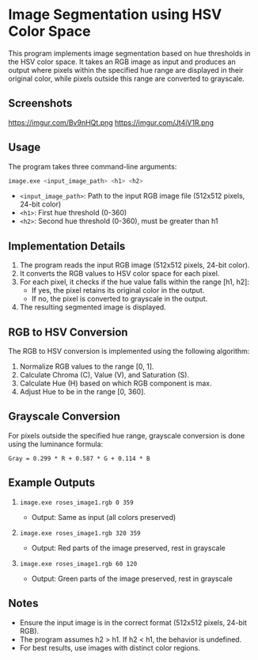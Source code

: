 # Image Segmentation using HSV Color Space

This program implements image segmentation based on hue thresholds in the HSV color space. It takes an RGB image as input and produces an output where pixels within the specified hue range are displayed in their original color, while pixels outside this range are converted to grayscale.

## Screenshots
https://imgur.com/Bv9nHQt.png
https://imgur.com/Jt4iV1R.png

## Usage

The program takes three command-line arguments:

```bash
image.exe <input_image_path> <h1> <h2>
```

- `<input_image_path>`: Path to the input RGB image file (512x512 pixels, 24-bit color)
- `<h1>`: First hue threshold (0-360)
- `<h2>`: Second hue threshold (0-360), must be greater than h1

## Implementation Details

1. The program reads the input RGB image (512x512 pixels, 24-bit color).
2. It converts the RGB values to HSV color space for each pixel.
3. For each pixel, it checks if the hue value falls within the range [h1, h2]:
   - If yes, the pixel retains its original color in the output.
   - If no, the pixel is converted to grayscale in the output.
4. The resulting segmented image is displayed.

## RGB to HSV Conversion

The RGB to HSV conversion is implemented using the following algorithm:

1. Normalize RGB values to the range [0, 1].
2. Calculate Chroma (C), Value (V), and Saturation (S).
3. Calculate Hue (H) based on which RGB component is max.
4. Adjust Hue to be in the range [0, 360].

## Grayscale Conversion

For pixels outside the specified hue range, grayscale conversion is done using the luminance formula:

```
Gray = 0.299 * R + 0.587 * G + 0.114 * B
```

## Example Outputs

1. `image.exe roses_image1.rgb 0 359`
   - Output: Same as input (all colors preserved)

2. `image.exe roses_image1.rgb 320 359`
   - Output: Red parts of the image preserved, rest in grayscale

3. `image.exe roses_image1.rgb 60 120`
   - Output: Green parts of the image preserved, rest in grayscale

## Notes

- Ensure the input image is in the correct format (512x512 pixels, 24-bit RGB).
- The program assumes h2 > h1. If h2 < h1, the behavior is undefined.
- For best results, use images with distinct color regions.
